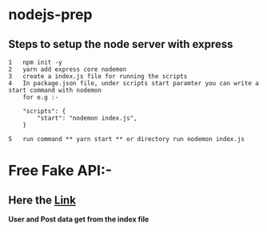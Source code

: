 # nodejs-prep
##  Steps to setup the node server with express

    1   npm init -y
    2   yarn add express core nodemon
    3   create a index.js file for running the scripts
    4   In package.json file, under scripts start paramter you can write a start command with nodemon
        for e.g :-

        "scripts": {
            "start": "nodemon index.js",
        }
    
    5   run command ** yarn start ** or directory run nodemon index.js

# Free Fake API:-

## Here the <a href="https://jsonplaceholder.typicode.com/">Link</a>

  **User and Post data get from the index file**
